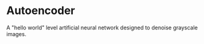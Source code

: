 # Autoencoder

A "hello world" level artificial neural network designed to denoise grayscale images.
